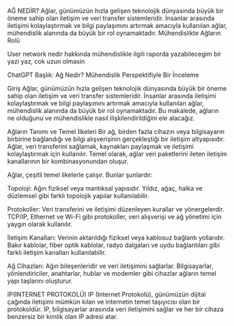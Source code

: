 AĞ NEDİR?
Ağlar, günümüzün hızla gelişen teknolojik dünyasında büyük bir öneme sahip olan iletişim ve veri transfer sistemleridir. İnsanlar arasında iletişimi kolaylaştırmak ve bilgi paylaşımını artırmak amacıyla kullanılan ağlar, mühendislik alanında da büyük bir rol oynamaktadır. 
Mühendislikte Ağların Rolü


User
network nedir hakkında mühendislikle ilgili raporda yazabilecegim bir yazi yaz, cok uzun olmasin

ChatGPT
Başlık: Ağ Nedir? Mühendislik Perspektifiyle Bir İnceleme

Giriş
Ağlar, günümüzün hızla gelişen teknolojik dünyasında büyük bir öneme sahip olan iletişim ve veri transfer sistemleridir. İnsanlar arasında iletişimi kolaylaştırmak ve bilgi paylaşımını artırmak amacıyla kullanılan ağlar, mühendislik alanında da büyük bir rol oynamaktadır. Bu makalede, ağların ne olduğunu ve mühendislikle nasıl ilişkilendirildiğini ele alacağız.

Ağların Tanımı ve Temel İlkeleri
Bir ağ, birden fazla cihazın veya bilgisayarın birbirine bağlandığı ve bilgi alışverişinin gerçekleştiği bir iletişim altyapısıdır. Ağlar, veri transferini sağlamak, kaynakları paylaşmak ve iletişimi kolaylaştırmak için kullanılır. Temel olarak, ağlar veri paketlerini ileten iletişim kanallarının bir kombinasyonundan oluşur.

Ağlar, çeşitli temel ilkelerle çalışır. Bunlar şunlardır:

Topoloji: Ağın fiziksel veya mantıksal yapısıdır. Yıldız, ağaç, halka ve düzlemsel gibi farklı topolojik yapılar kullanılabilir.

Protokoller: Veri transferini ve iletişimi düzenleyen kurallar ve yönergelerdir. TCP/IP, Ethernet ve Wi-Fi gibi protokoller, veri alışverişi ve ağ yönetimi için yaygın olarak kullanılır.

İletişim Kanalları: Verinin aktarıldığı fiziksel veya kablosuz bağlantı yollarıdır. Bakır kablolar, fiber optik kablolar, radyo dalgaları ve uydu bağlantıları gibi farklı iletişim kanalları kullanılabilir.

Ağ Cihazları: Ağın bileşenleridir ve veri iletişimini sağlarlar. Bilgisayarlar, yönlendiriciler, anahtarlar, hublar ve modemler gibi cihazlar ağların temel yapı taşlarını oluşturur.

IP(INTERNET PROTOKOLÜ)
IP (Internet Protokolü), günümüzün dijital çağında iletişimi mümkün kılan ve internetin temel taşıyıcısı olan bir protokoldür. IP, bilgisayarlar arasında veri iletişimini sağlar ve her bir cihaza benzersiz bir kimlik olan IP adresi atar.
